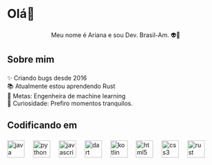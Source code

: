 <br clear="both">

<h1 align="left">Olá👋</h1>

###

<p align="center">Meu nome é Ariana e sou Dev. Brasil-Am. 👽🌻</p>

###

<h2 align="left">Sobre mim</h2>

###

<p align="left">✨ Criando bugs desde 2016<br>📚 Atualmente estou aprendendo Rust <br>🎯 Metas: Engenheira de machine learning<br>🎲 Curiosidade: Prefiro momentos tranquilos.</p>

###

<h2 align="left">Codificando em</h2>

###

<div align="left">
  <img src="https://cdn.jsdelivr.net/gh/devicons/devicon/icons/java/java-original.svg" height="40" alt="java logo"  />
  <img width="12" />
  <img src="https://cdn.simpleicons.org/python/3776AB" height="40" alt="python logo"  />
  <img width="12" />
  <img src="https://cdn.simpleicons.org/javascript/F7DF1E" height="40" alt="javascript logo"  />
  <img width="12" />
  <img src="https://cdn.simpleicons.org/dart/0175C2" height="40" alt="dart logo"  />
  <img width="12" />
  <img src="https://cdn.simpleicons.org/kotlin/7F52FF" height="40" alt="kotlin logo"  />
  <img width="12" />
  <img src="https://cdn.simpleicons.org/html5/E34F26" height="40" alt="html5 logo"  />
  <img width="12" />
  <img src="https://cdn.jsdelivr.net/gh/devicons/devicon/icons/css3/css3-original.svg" height="40" alt="css3 logo"  />
  <img width="12" />
  <img src="https://cdn.simpleicons.org/rust/000000" height="40" alt="rust logo"  />
</div>

###
